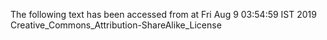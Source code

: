 The following text has been accessed from at Fri Aug 9 03:54:59 IST 2019
Creative_Commons_Attribution-ShareAlike_License
